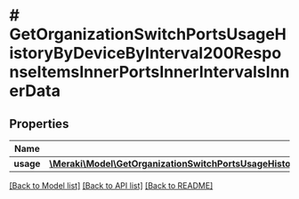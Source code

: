 # # GetOrganizationSwitchPortsUsageHistoryByDeviceByInterval200ResponseItemsInnerPortsInnerIntervalsInnerData

## Properties

Name | Type | Description | Notes
------------ | ------------- | ------------- | -------------
**usage** | [**\Meraki\Model\GetOrganizationSwitchPortsUsageHistoryByDeviceByInterval200ResponseItemsInnerPortsInnerIntervalsInnerDataUsage**](GetOrganizationSwitchPortsUsageHistoryByDeviceByInterval200ResponseItemsInnerPortsInnerIntervalsInnerDataUsage.md) |  | [optional]

[[Back to Model list]](../../README.md#models) [[Back to API list]](../../README.md#endpoints) [[Back to README]](../../README.md)
